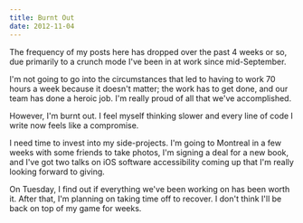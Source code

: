 ```yaml
---
title: Burnt Out
date: 2012-11-04
---
```


The frequency of my posts here has dropped over the past 4 weeks or so, due primarily to a crunch mode I've been in at work since mid-September.

I'm not going to go into the circumstances that led to having to work 70 hours a week because it doesn't matter; the work has to get done, and our team has done a heroic job. I'm really proud of all that we've accomplished.

However, I'm burnt out. I feel myself thinking slower and every line of code I write now feels like a compromise.

I need time to invest into my side-projects. I'm going to Montreal in a few weeks with some friends to take photos, I'm signing a deal for a new book, and I've got two talks on iOS software accessibility coming up that I'm really looking forward to giving.

On Tuesday, I find out if everything we've been working on has been worth it. After that, I'm planning on taking time off to recover. I don't think I'll be back on top of my game for weeks.
